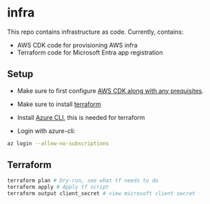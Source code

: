 # infra

This repo contains infrastructure as code. Currently, contains:

- AWS CDK code for provisioning AWS infra
- Terraform code for Microsoft Entra app registration

## Setup

- Make sure to first configure [AWS CDK along with any prequisites](https://docs.aws.amazon.com/cdk/v2/guide/getting_started.html).

- Make sure to install [terraform](https://developer.hashicorp.com/terraform/install)

- Install [Azure CLI](https://learn.microsoft.com/en-us/cli/azure/install-azure-cli-linux?pivots=apt), this is needed
  for terraform

- Login with azure-cli:

```bash
az login --allow-no-subscriptions
```

## Terraform

```bash
terraform plan # Dry-run, see what tf needs to do
terraform apply # Apply tf script
terraform output client_secret # view microsoft client secret
```
